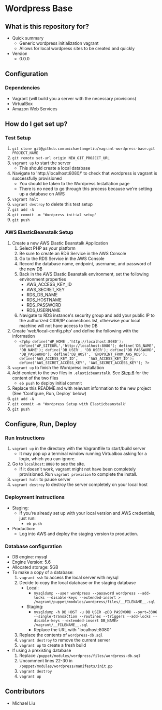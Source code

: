 # Wordpress Base #


## What is this repository for? ##
* Quick summary
    * Generic wordpress initialization vagrant
    * Allows for local wordpress sites to be created and quickly
* Version
    * 0.0.0

## Configuration ##
### Dependencies ###
* Vagrant (will build you a server with the necessary provisions)
* VirtualBox
* Amazon Web Services

## How do I get set up? ##

### Test Setup ###
1. `git clone git@github.com:michaelangeliu/vagrant-wordpress-base.git PROJECT_NAME`
2. `git remote set-url origin NEW_GIT_PROJECT_URL`
3. `vagrant up` to start the server
    * This should create a local database
4. Navigate to 'http://localhost:8080/' to check that wordpress is vagrant is successfully provisioned
    * You should be taken to the Wordpress Installation page
    * There is no need to go through this process because we're setting up a database on AWS
5. `vagrant halt`
6. `vagrant destroy` to delete this test setup
7. `git add -A`
8. `git commit -m 'Wordpress initial setup'`
9. `git push`

### AWS ElasticBeanstalk Setup ###
1. Create a new AWS Elastic Beanstalk Application
    1. Select PHP as your platform
    2. Be sure to create an RDS Service in the AWS Console
    3. Go to the RDS Service in the AWS Console
    4. Record the database name, endpoint, username, and password of the new DB
    5. Back in the AWS Elastic Beanstalk environment, set the following environment properties
        * AWS_ACCESS_KEY_ID
        * AWS_SECRET_KEY
        * RDS_DB_NAME
        * RDS_HOSTNAME
        * RDS_PASSWORD
        * RDS_USERNAME
    6. Navigate to RDS instance's security group and add your public IP to the authorized CIDR/IP connections list, otherwise your local machine will not have access to the DB
2. Create 'web/local-config.php' and define the following with the information
    * `<?php
          define('WP_HOME','http://localhost:8080');
          define('WP_SITEURL','http://localhost:8080');
          define('DB_NAME', 'DB_NAME');
          define('DB_USER', 'DB_USER');
          define('DB_PASSWORD', 'DB_PASSWORD');
          define('DB_HOST', 'ENDPOINT_FROM_AWS_RDS');
          define('AWS_ACCESS_KEY_ID',     'AWS_ACCESS_KEY_ID');
          define('AWS_SECRET_ACCESS_KEY', 'AWS_SECRET_ACCESS_KEY');
      ?>`
3. `vagrant up` to finish the Wordpress installation
4. Add content to the two files in `.elasticbeanstalk`. See [Step 6](https://www.otreva.com/blog/deploying-wordpress-amazon-web-services-aws-ec2-rds-via-elasticbeanstalk/) for the content of the two files
    * `eb push` to deploy initial commit
5. Replace this README.md with relevant information to the new project (See 'Configure, Run, Deploy' below)
6. `git add -A`
7. `git commit -m 'Wordpress Setup with Elasticbeanstalk'`
8. `git push`

## Configure, Run, Deploy
### Run Instructions
1. `vagrant up` in the directory with the Vagrantfile to start/build server
    * It may pop up a terminal window running Virtualbox asking for a login, which you can ignore.
2. Go to `localhost:8080` to see the site.
    * If it doesn't work, vagrant might not have been completely provisioned. Run `vagrant provision` to complete the install.
3. `vagrant halt` to pause server
4. `vagrant destroy` to destroy the server completely on your local host


### Deployment Instructions
* Staging:
    * If you're already set up with your local version and AWS credentials, just run:
        * `eb push`
* Production:
    * Log into AWS and deploy the staging version to production.


### Database configuration
* DB engine: mysql
* Engine Version: 5.6
* Allocated storage: 5GB
* To make a copy of a database:
    1. `vagrant ssh` to access the local server with mysql
    2. Decide to copy the local database or the staging database
        * Local:
            * `mysqldump --user wordpress --password wordpress --add-locks --disable-keys --extended-insert > /vagrant/puppet/modules/wordpress/files/__FILENAME__.sql`
        * Staging:
            * `mysqldump -h DB_HOST -u DB_USER -pDB_PASSWORD --port=3306 --single-transaction --routines --triggers --add-locks --disable-keys --extended-insert DB_NAME> /vagrant/__FILENAME__.sql`
            * Replace the URL with "localhost:8080"
    3. Replace the contents of `wordpress-db.sql`
    4. `vagrant destroy` to remove the current server
    5. `vagrant up` to create a fresh build
* If using a prexisting database
    1. Replace `/puppet/modules/wordpress/files/wordpress-db.sql`
    2. Uncomment lines 22-30 in `/puppet/modules/wordpress/manifests/init.pp`
    3. `vagrant destroy`
    4. `vagrant up`

## Contributors
* Michael Liu
